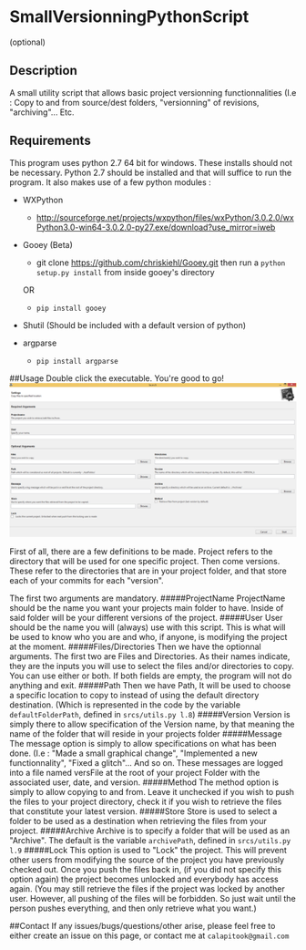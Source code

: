 # SmallVersionningPythonScript
(optional)
## Description
A small utility script that allows basic project versionning functionnalities (I.e : Copy to and from source/dest folders, "versionning" of revisions, "archiving"... Etc.

## Requirements
This program uses python 2.7 64 bit for windows. 
These installs should not be necessary. Python 2.7 should be installed and that will suffice to run the program.
It also makes use of a few python modules :
  - WXPython 
      - http://sourceforge.net/projects/wxpython/files/wxPython/3.0.2.0/wxPython3.0-win64-3.0.2.0-py27.exe/download?use_mirror=iweb
  - Gooey (Beta)
      - git clone https://github.com/chriskiehl/Gooey.git then run a `python setup.py install` from inside gooey's directory
      
      OR
      - `pip install gooey`

  - Shutil (Should be included with a default version of python)
  - argparse
      - `pip install argparse`


##Usage
Double click the executable. You're good to go!
![Image of The Gooey GUI](images/VersionningGui.jpg)


First of all, there are a few definitions to be made. Project refers to the directory that will be used for one specific project. Then come versions. These refer to the directories that are in your project folder, and that store each of your commits for each "version".

The first two arguments are mandatory. 
#####ProjectName
ProjectName should be the name you want your projects main folder to have. Inside of said folder will be your different versions of the project.
#####User
User should be the name you will (always) use with this script. This is what will be used to know who you are and who, if anyone, is modifying the project at the moment.
#####Files/Directories
Then we have the optionnal arguments. The first two are Files and Directories. As their names indicate, they are the inputs you will use to select the files and/or directories to copy. You can use either or both. If both fields are empty, the program will not do anything and exit.
#####Path
Then we have Path, It will be used to choose a specific location to copy to instead of using the default directory destination. (Which is represented in the code by the variable `defaultFolderPath`, defined in `srcs/utils.py l.8`)
#####Version
Version is simply there to allow specification of the Version name, by that meaning the name of the folder that will reside in your projects folder
#####Message
The message option is simply to allow specifications on what has been done. (I.e : "Made a small graphical change", "Implemented a new functionnality", "Fixed a glitch"... And so on. These messages are logged into a file named versFile at the root of your project Folder with the associated user, date, and version.
#####Method
The method option is simply to allow copying to and from. Leave it unchecked if you wish to push the files to your project directory, check it if you wish to retrieve the files that constitute your latest version.
#####Store
Store is used to select a folder to be used as a destination when retrieving the files from your project.
#####Archive
Archive is to specify a folder that will be used as an "Archive". The default is the variable `archivePath`, defined in `srcs/utils.py l.9`
#####Lock
This option is used to "Lock" the project. This will prevent other users from modifying the source of the project you have previously checked out. Once you push the files back in, (if you did not specify this option again) the project becomes unlocked and everybody has access again. (You may still retrieve the files if the project was locked by another user. However, all pushing of the files will be forbidden. So just wait until the person pushes everything, and then only retrieve what you want.)

##Contact
If any issues/bugs/questions/other arise, please feel free to either create an issue on this page, or contact me at `calapitook@gmail.com`
